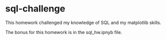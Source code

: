# sql-challenge

This homework challenged my knowledge of SQL and my matplotlib skills. 

The bonus for this homework is in the sql_hw.ipnyb file. 